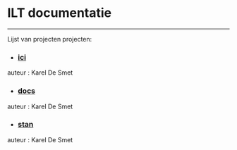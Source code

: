 # ILT documentatie
***
Lijst van projecten projecten:
- ### [ici](ici) 
auteur : Karel De Smet
- ### [docs](docs) 
auteur : Karel De Smet
- ### [stan](stan) 
auteur : Karel De Smet
